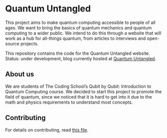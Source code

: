 # Quantum Untangled
This project aims to make quantum computing accessible to people of all ages. We want to bring the basics of quantum mechanics and quantum computing to a wider public. We intend to do this through a website that will work as a hub for all-things quantum, from articles to interviews and open-source projects.

This repository contains the code for the Quantum Untangled website. Status: under development, blog currently hosted at [Quantum Untangled](https://medium.com/quantum-untangled).

## About us
We are students of The Coding School’s Qubit by Qubit: Introduction to Quantum Computing course. We decided to start this project to promote the field of quantum, since we noticed that it is hard to get into it due to the math and physics requirements to understand most concepts.

## Contributing
For details on contributing, read [this file](https://github.com/epelaaez/Quantum-Untangled/blob/main/CONTRIBUTING.md).
